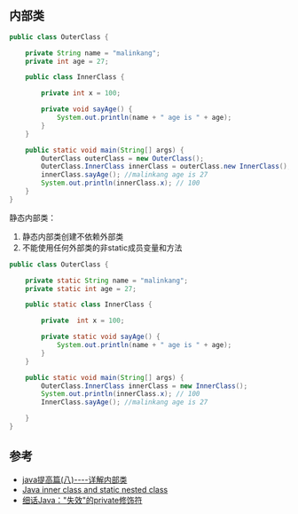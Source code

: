 ## 内部类

```java
public class OuterClass {

    private String name = "malinkang";
    private int age = 27;

    public class InnerClass {

        private int x = 100;

        private void sayAge() {
            System.out.println(name + " age is " + age);
        }
    }

    public static void main(String[] args) {
        OuterClass outerClass = new OuterClass();
        OuterClass.InnerClass innerClass = outerClass.new InnerClass();
        innerClass.sayAge(); //malinkang age is 27
        System.out.println(innerClass.x); // 100
    }
}

```

静态内部类：

1. 静态内部类创建不依赖外部类
2. 不能使用任何外部类的非static成员变量和方法

```java
public class OuterClass {

    private static String name = "malinkang";
    private static int age = 27;

    public static class InnerClass {

        private  int x = 100;

        private static void sayAge() {
            System.out.println(name + " age is " + age);
        }
    }

    public static void main(String[] args) {
        OuterClass.InnerClass innerClass = new InnerClass();
        System.out.println(innerClass.x); // 100
        InnerClass.sayAge(); //malinkang age is 27

    }
}

```

## 参考

* [java提高篇(八)----详解内部类](http://www.cnblogs.com/chenssy/p/3388487.html)
* [Java inner class and static nested class](http://stackoverflow.com/questions/70324/java-inner-class-and-static-nested-class)
* [细话Java："失效"的private修饰符](http://droidyue.com/blog/2014/10/02/the-private-modifier-in-java/?droid_refer=ninki_posts)